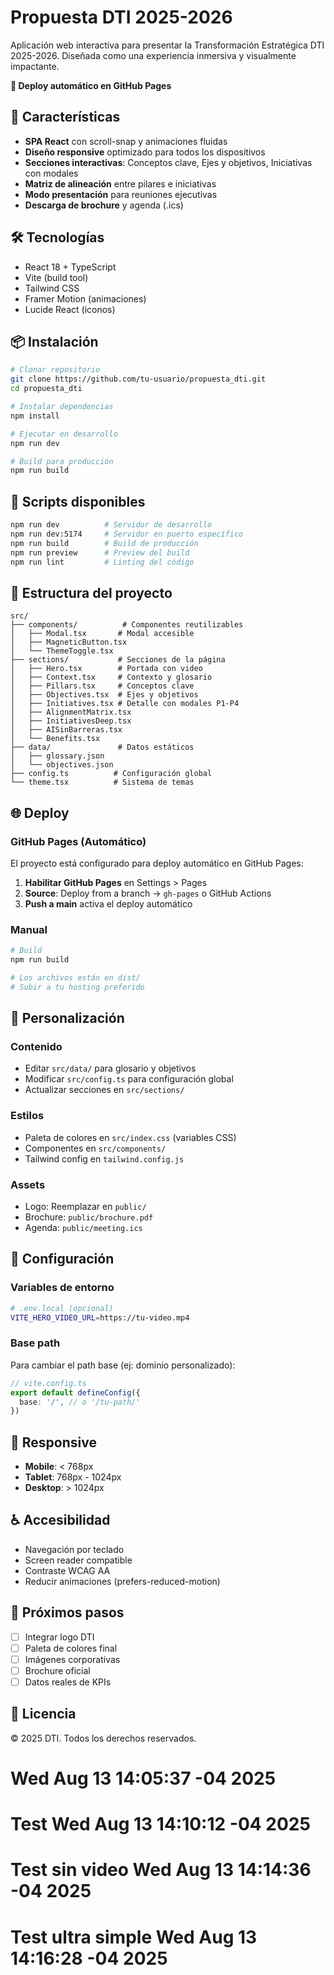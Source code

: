 # Propuesta DTI 2025-2026

Aplicación web interactiva para presentar la Transformación Estratégica DTI 2025-2026. Diseñada como una experiencia inmersiva y visualmente impactante.

**🚀 Deploy automático en GitHub Pages**

## 🚀 Características

- **SPA React** con scroll-snap y animaciones fluidas
- **Diseño responsive** optimizado para todos los dispositivos
- **Secciones interactivas**: Conceptos clave, Ejes y objetivos, Iniciativas con modales
- **Matriz de alineación** entre pilares e iniciativas
- **Modo presentación** para reuniones ejecutivas
- **Descarga de brochure** y agenda (.ics)

## 🛠️ Tecnologías

- React 18 + TypeScript
- Vite (build tool)
- Tailwind CSS
- Framer Motion (animaciones)
- Lucide React (iconos)

## 📦 Instalación

```bash
# Clonar repositorio
git clone https://github.com/tu-usuario/propuesta_dti.git
cd propuesta_dti

# Instalar dependencias
npm install

# Ejecutar en desarrollo
npm run dev

# Build para producción
npm run build
```

## 🎯 Scripts disponibles

```bash
npm run dev          # Servidor de desarrollo
npm run dev:5174     # Servidor en puerto específico
npm run build        # Build de producción
npm run preview      # Preview del build
npm run lint         # Linting del código
```

## 📁 Estructura del proyecto

```
src/
├── components/          # Componentes reutilizables
│   ├── Modal.tsx       # Modal accesible
│   ├── MagneticButton.tsx
│   └── ThemeToggle.tsx
├── sections/           # Secciones de la página
│   ├── Hero.tsx        # Portada con video
│   ├── Context.tsx     # Contexto y glosario
│   ├── Pillars.tsx     # Conceptos clave
│   ├── Objectives.tsx  # Ejes y objetivos
│   ├── Initiatives.tsx # Detalle con modales P1-P4
│   ├── AlignmentMatrix.tsx
│   ├── InitiativesDeep.tsx
│   ├── AISinBarreras.tsx
│   └── Benefits.tsx
├── data/               # Datos estáticos
│   ├── glossary.json
│   └── objectives.json
├── config.ts          # Configuración global
└── theme.tsx          # Sistema de temas
```

## 🌐 Deploy

### GitHub Pages (Automático)

El proyecto está configurado para deploy automático en GitHub Pages:

1. **Habilitar GitHub Pages** en Settings > Pages
2. **Source**: Deploy from a branch → `gh-pages` o GitHub Actions
3. **Push a main** activa el deploy automático

### Manual

```bash
# Build
npm run build

# Los archivos están en dist/
# Subir a tu hosting preferido
```

## 📝 Personalización

### Contenido
- Editar `src/data/` para glosario y objetivos
- Modificar `src/config.ts` para configuración global
- Actualizar secciones en `src/sections/`

### Estilos
- Paleta de colores en `src/index.css` (variables CSS)
- Componentes en `src/components/`
- Tailwind config en `tailwind.config.js`

### Assets
- Logo: Reemplazar en `public/`
- Brochure: `public/brochure.pdf`
- Agenda: `public/meeting.ics`

## 🔧 Configuración

### Variables de entorno
```bash
# .env.local (opcional)
VITE_HERO_VIDEO_URL=https://tu-video.mp4
```

### Base path
Para cambiar el path base (ej: dominio personalizado):
```typescript
// vite.config.ts
export default defineConfig({
  base: '/', // o '/tu-path/'
})
```

## 📱 Responsive

- **Mobile**: < 768px
- **Tablet**: 768px - 1024px  
- **Desktop**: > 1024px

## ♿ Accesibilidad

- Navegación por teclado
- Screen reader compatible
- Contraste WCAG AA
- Reducir animaciones (prefers-reduced-motion)

## 🚀 Próximos pasos

- [ ] Integrar logo DTI
- [ ] Paleta de colores final
- [ ] Imágenes corporativas
- [ ] Brochure oficial
- [ ] Datos reales de KPIs

## 📄 Licencia

© 2025 DTI. Todos los derechos reservados.
# Wed Aug 13 14:05:37 -04 2025
# Test Wed Aug 13 14:10:12 -04 2025
# Test sin video Wed Aug 13 14:14:36 -04 2025
# Test ultra simple Wed Aug 13 14:16:28 -04 2025

